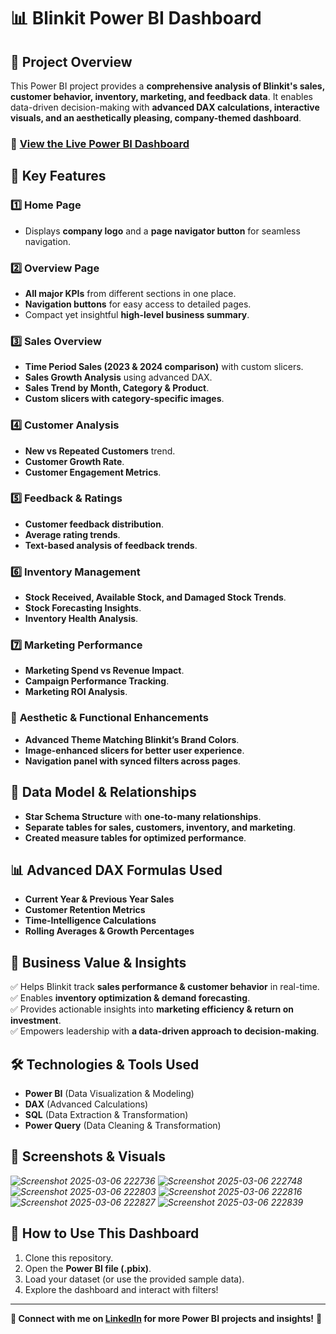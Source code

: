 # 📊 Blinkit Power BI Dashboard

## 🚀 Project Overview
This Power BI project provides a **comprehensive analysis of Blinkit's sales, customer behavior, inventory, marketing, and feedback data**. It enables data-driven decision-making with **advanced DAX calculations, interactive visuals, and an aesthetically pleasing, company-themed dashboard**.
### 🔗 [View the Live Power BI Dashboard](https://app.powerbi.com/view?r=eyJrIjoiNjZiYmRkOWQtNWI4ZC00OTcwLWIxODMtZTg4OGQ0ZDYyM2UzIiwidCI6Ijg4MDM5ZDRiLTU0MjYtNDYyMi1hZGQxLTY0Y2UyNTdmMTJjZCJ9&pageName=31f41d48a51ccda1cabc)

## 📌 Key Features
### 1️⃣ **Home Page**
- Displays **company logo** and a **page navigator button** for seamless navigation.

### 2️⃣ **Overview Page**
- **All major KPIs** from different sections in one place.
- **Navigation buttons** for easy access to detailed pages.
- Compact yet insightful **high-level business summary**.

### 3️⃣ **Sales Overview**
- **Time Period Sales (2023 & 2024 comparison)** with custom slicers.
- **Sales Growth Analysis** using advanced DAX.
- **Sales Trend by Month, Category & Product**.
- **Custom slicers with category-specific images**.

### 4️⃣ **Customer Analysis**
- **New vs Repeated Customers** trend.
- **Customer Growth Rate**.
- **Customer Engagement Metrics**.

### 5️⃣ **Feedback & Ratings**
- **Customer feedback distribution**.
- **Average rating trends**.
- **Text-based analysis of feedback trends**.

### 6️⃣ **Inventory Management**
- **Stock Received, Available Stock, and Damaged Stock Trends**.
- **Stock Forecasting Insights**.
- **Inventory Health Analysis**.

### 7️⃣ **Marketing Performance**
- **Marketing Spend vs Revenue Impact**.
- **Campaign Performance Tracking**.
- **Marketing ROI Analysis**.

### 🎨 **Aesthetic & Functional Enhancements**
- **Advanced Theme Matching Blinkit’s Brand Colors**.
- **Image-enhanced slicers for better user experience**.
- **Navigation panel with synced filters across pages**.

## 🔗 **Data Model & Relationships**
- **Star Schema Structure** with **one-to-many relationships**.
- **Separate tables for sales, customers, inventory, and marketing**.
- **Created measure tables for optimized performance**.

## 📊 **Advanced DAX Formulas Used**
- **Current Year & Previous Year Sales**
- **Customer Retention Metrics**
- **Time-Intelligence Calculations**
- **Rolling Averages & Growth Percentages**

## 🎯 **Business Value & Insights**
✅ Helps Blinkit track **sales performance & customer behavior** in real-time.  
✅ Enables **inventory optimization & demand forecasting**.  
✅ Provides actionable insights into **marketing efficiency & return on investment**.  
✅ Empowers leadership with **a data-driven approach to decision-making**.

## 🛠 **Technologies & Tools Used**
- **Power BI** (Data Visualization & Modeling)
- **DAX** (Advanced Calculations)
- **SQL** (Data Extraction & Transformation)
- **Power Query** (Data Cleaning & Transformation)

## 📸 **Screenshots & Visuals**
*![Screenshot 2025-03-06 222736](https://github.com/user-attachments/assets/a1add75c-931a-4f0a-b877-56a849af40ce)*
*![Screenshot 2025-03-06 222748](https://github.com/user-attachments/assets/719b027a-002d-4a6a-8065-ef2421b6f016)*
*![Screenshot 2025-03-06 222803](https://github.com/user-attachments/assets/9bf747e4-07bc-4f76-b554-d0b1903aa7c6)*
*![Screenshot 2025-03-06 222816](https://github.com/user-attachments/assets/c7e996b5-3937-466b-9c92-6d809b5d4378)*
*![Screenshot 2025-03-06 222827](https://github.com/user-attachments/assets/d527a15d-5ba5-4f36-be12-390ddb67b1f2)*
*![Screenshot 2025-03-06 222839](https://github.com/user-attachments/assets/3508ae68-6659-46b2-a0cf-7c0ecb98891c)*


## 🚀 **How to Use This Dashboard**
1. Clone this repository.
2. Open the **Power BI file (.pbix)**.
3. Load your dataset (or use the provided sample data).
4. Explore the dashboard and interact with filters!

---
**📢 Connect with me on [LinkedIn](https://www.linkedin.com/in/anandprtp/) for more Power BI projects and insights!** 🎯
